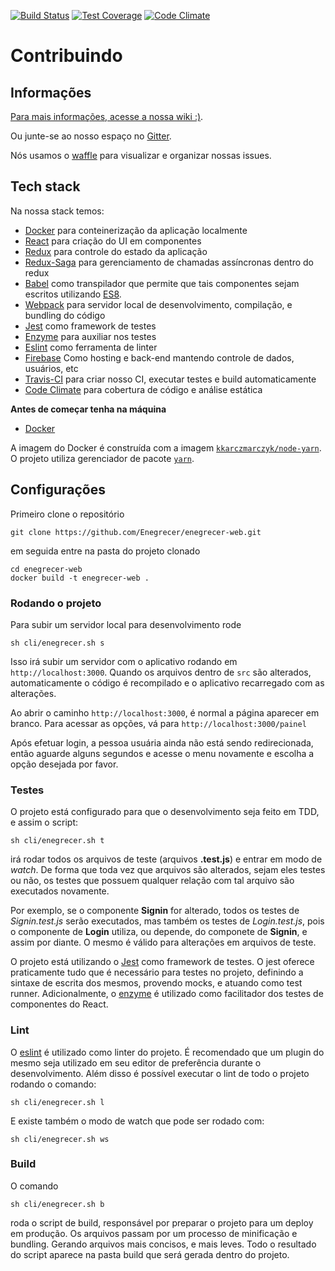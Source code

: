 [![Build Status](https://travis-ci.org/Enegrecer/enegrecer-web.svg?branch=master)](https://travis-ci.org/Enegrecer/enegrecer-web)
[![Test Coverage](https://codeclimate.com/github/Enegrecer/enegrecer-web/badges/coverage.svg)](https://codeclimate.com/github/Enegrecer/enegrecer-web/coverage)
[![Code Climate](https://codeclimate.com/github/codeclimate/codeclimate/badges/gpa.svg)](https://codeclimate.com/github/Enegrecer/enegrecer-web)

# Contribuindo

## Informações

[Para mais informações, acesse a nossa wiki :)](https://github.com/Enegrecer/enegrecer-web/wiki).

Ou junte-se ao nosso espaço no [Gitter](https://gitter.im/Coletivo-Enegrecer/Enegrecer).

Nós usamos o [waffle](https://waffle.io/Enegrecer/enegrecer-web) para visualizar e organizar nossas issues.

## Tech stack

Na nossa stack temos:
* [Docker](docker.com) para conteinerização da aplicação localmente
* [React](https://facebook.github.io/react/) para criação do UI em componentes
* [Redux](http://redux.js.org/) para controle do estado da aplicação
* [Redux-Saga](https://redux-saga.js.org/) para gerenciamento de chamadas assíncronas dentro do redux
* [Babel](https://babeljs.io/) como transpilador que permite que tais componentes sejam escritos utilizando [ES8](http://www.ecma-international.org/ecma-262/8.0/index.html).
* [Webpack](https://webpack.github.io/) para servidor local de desenvolvimento, compilação, e bundling do código
* [Jest](https://facebook.github.io/jest/) como framework de testes
* [Enzyme](http://airbnb.io/enzyme/) para auxiliar nos testes
* [Eslint](http://eslint.org/) como ferramenta de linter
* [Firebase](https://firebase.google.com/) Como hosting e back-end mantendo controle de dados, usuários, etc
* [Travis-CI](https://travis-ci.org/) para criar nosso CI, executar testes e build automaticamente
* [Code Climate](https://codeclimate.com/github/Enegrecer/enegrecer-web) para cobertura de código e análise estática

**Antes de começar tenha na máquina**

- [Docker](docker.com)

A imagem do Docker é construída com a imagem [`kkarczmarczyk/node-yarn`](https://hub.docker.com/r/kkarczmarczyk/node-yarn/).
O projeto utiliza gerenciador de pacote [`yarn`](https://yarnpkg.com).

## Configurações

Primeiro clone o repositório
```shell
git clone https://github.com/Enegrecer/enegrecer-web.git
```

em seguida entre na pasta do projeto clonado
```shell
cd enegrecer-web
docker build -t enegrecer-web .
```

### Rodando o projeto

Para subir um servidor local para desenvolvimento rode

```shell
sh cli/enegrecer.sh s
```

Isso irá subir um servidor com o aplicativo rodando em `http://localhost:3000`. Quando os arquivos dentro de `src` são alterados, automaticamente o código é recompilado e o aplicativo recarregado com as alterações.

Ao abrir o caminho `http://localhost:3000`, é normal a página aparecer em branco. Para acessar as opções, vá para `http://localhost:3000/painel`

Após efetuar login, a pessoa usuária ainda não está sendo redirecionada, então aguarde alguns segundos e acesse o menu novamente e escolha a opção desejada por favor.

### Testes

O projeto está configurado para que o desenvolvimento seja feito em TDD, e assim o script:

```shell
sh cli/enegrecer.sh t
```

irá rodar todos os arquivos de teste (arquivos __.test.js__) e entrar em modo de _watch_. De forma que toda vez que arquivos são alterados, sejam eles testes ou não, os testes que possuem qualquer relação com tal arquivo são executados novamente.

Por exemplo, se o componente __Signin__ for alterado, todos os testes de _Signin.test.js_ serão executados, mas também os testes de _Login.test.js_, pois o componente de __Login__ utiliza, ou depende, do componete de __Signin__, e assim por diante. O mesmo é válido para alterações em arquivos de teste.

O projeto está utilizando o [Jest](https://facebook.github.io/jest/) como framework de testes. O jest oferece praticamente tudo que é necessário para testes no projeto, definindo a sintaxe de escrita dos mesmos, provendo mocks, e atuando como test runner. Adicionalmente, o [enzyme](http://airbnb.io/enzyme/) é utilizado como facilitador dos testes de componentes do React.

### Lint

O [eslint](http://eslint.org/) é utilizado como linter do projeto. É recomendado que um plugin do mesmo seja utilizado em seu editor de preferência durante o desenvolvimento. Além disso é possível executar o lint de todo o projeto rodando o comando:

```shell
sh cli/enegrecer.sh l
```

E existe também o modo de watch que pode ser rodado com:

```shell
sh cli/enegrecer.sh ws
```

### Build

O comando

```shell
sh cli/enegrecer.sh b
```

roda o script de build, responsável por preparar o projeto para um deploy em produção. Os arquivos passam por um processo de minificação e bundling. Gerando arquivos mais concisos, e mais leves. Todo o resultado do script aparece na pasta build que será gerada dentro do projeto.
